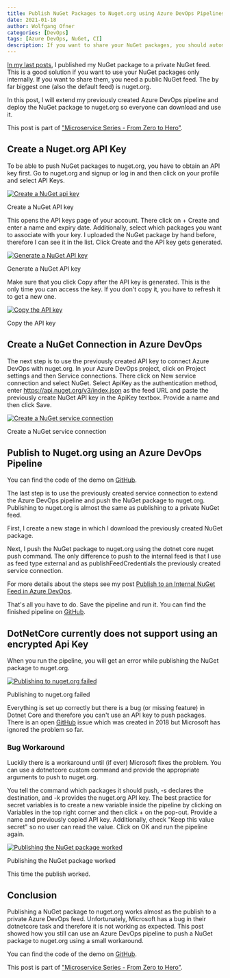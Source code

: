 ```yaml
---
title: Publish NuGet Packages to Nuget.org using Azure DevOps Pipelines
date: 2021-01-18
author: Wolfgang Ofner
categories: [DevOps]
tags: [Azure DevOps, NuGet, CI]
description: If you want to share your NuGet packages, you should automatically upload them using an Azure DevOps pipeline.
---
```


[In my last posts](/publish-internal-nuget-feed), I published my NuGet package to a private NuGet feed. This is a good solution if you want to use your NuGet packages only internally. If you want to share them, you need a public NuGet feed. The by far biggest one (also the default feed) is nuget.org. 

In this post, I will extend my previously created Azure DevOps pipeline and deploy the NuGet package to nuget.org so everyone can download and use it.

This post is part of ["Microservice Series - From Zero to Hero"](/microservice-series-from-zero-to-hero).

## Create a Nuget.org API Key

To be able to push NuGet packages to nuget.org, you have to obtain an API key first. Go to nuget.org and signup or log in and then click on your profile and select API Keys.

<div class="col-12 col-sm-10 aligncenter">
  <a href="/assets/img/posts/2021/01/Create-a-nuget-api-key.jpg"><img loading="lazy" src="/assets/img/posts/2021/01/Create-a-nuget-api-key.jpg" alt="Create a NuGet api key" /></a>
  
  <p>
   Create a NuGet API key
  </p>
</div>

This opens the API keys page of your account. There click on + Create and enter a name and expiry date. Additionally, select which packages you want to associate with your key. I uploaded the NuGet package by hand before, therefore I can see it in the list. Click Create and the API key gets generated.

<div class="col-12 col-sm-10 aligncenter">
  <a href="/assets/img/posts/2021/01/Generate-a-nuget-API-key.jpg"><img loading="lazy" src="/assets/img/posts/2021/01/Generate-a-nuget-API-key.jpg" alt="Generate a NuGet API key" /></a>
  
  <p>
   Generate a NuGet API key
  </p>
</div>

Make sure that you click Copy after the API key is generated. This is the only time you can access the key. If you don't copy it, you have to refresh it to get a new one.

<div class="col-12 col-sm-10 aligncenter">
  <a href="/assets/img/posts/2021/01/Copy-the-API-key.jpg"><img loading="lazy" src="/assets/img/posts/2021/01/Copy-the-API-key.jpg" alt="Copy the API key" /></a>
  
  <p>
   Copy the API key
  </p>
</div>

## Create a NuGet Connection in Azure DevOps

The next step is to use the previously created API key to connect Azure DevOps with nuget.org. In your Azure DevOps project, click on Project settings and then Service connections. There click on New service connection and select NuGet. Select ApiKey as the authentication method, enter https://api.nuget.org/v3/index.json as the feed URL and paste the previously create NuGet API key in the ApiKey textbox. Provide a name and then click Save.

<div class="col-12 col-sm-10 aligncenter">
  <a href="/assets/img/posts/2021/01/Create-a-nuget-service-connection.jpg"><img loading="lazy" src="/assets/img/posts/2021/01/Create-a-nuget-service-connection.jpg" alt="Create a NuGet service connection" /></a>
  
  <p>
   Create a NuGet service connection
  </p>
</div>

## Publish to Nuget.org using an Azure DevOps Pipeline

You can find the code of the demo on <a href="https://github.com/WolfgangOfner/MicroserviceDemo" target="_blank" rel="noopener noreferrer">GitHub</a>.

The last step is to use the previously created service connection to extend the Azure DevOps pipeline and push the NuGet package to nuget.org. Publishing to nuget.org is almost the same as publishing to a private NuGet feed.

First, I create a new stage in which I download the previously created NuGet package.

<script src="https://gist.github.com/WolfgangOfner/dba1efbc1a4995115fe0ed981941dc75.js"></script>

Next, I push the NuGet package to nuget.org using the dotnet core nuget push command. The only difference to push to the internal feed is that I use as feed type external and as publishFeedCredentials the previously created service connection.

<script src="https://gist.github.com/WolfgangOfner/c836a95a5b8bc3a4fda45490447af23f.js"></script>

For more details about the steps see my post [Publish to an Internal NuGet Feed in Azure DevOps](/publish-internal-nuget-feed). 

That's all you have to do. Save the pipeline and run it. You can find the finished pipeline on <a href="https://github.com/WolfgangOfner/MicroserviceDemo/blob/master/Nuget/pipelines/Nuget-CI-CD.yml" target="_blank" rel="noopener noreferrer">GitHub</a>.

## DotNetCore currently does not support using an encrypted Api Key

When you run the pipeline, you will get an error while publishing the NuGet package to nuget.org. 

<div class="col-12 col-sm-10 aligncenter">
  <a href="/assets/img/posts/2021/01/Publishing-to-nuget-failed.jpg"><img loading="lazy" src="/assets/img/posts/2021/01/Publishing-to-nuget-failed.jpg" alt="Publishing to nuget.org failed" /></a>
  
  <p>
   Publishing to nuget.org failed
  </p>
</div>

Everything is set up correctly but there is a bug (or missing feature) in Dotnet Core and therefore you can't use an API key to push packages. There is an open <a href="https://github.com/microsoft/azure-pipelines-tasks/issues/7160" target="_blank" rel="noopener noreferrer">GitHub</a> issue which was created in 2018 but Microsoft has ignored the problem so far.

### Bug Workaround

Luckily there is a workaround until (if ever) Microsoft fixes the problem. You can use a dotnetcore custom command and provide the appropriate arguments to push to nuget.org.

<script src="https://gist.github.com/WolfgangOfner/d19c40fc568a6f638c26acb5b2b3694c.js"></script>

You tell the command which packages it should push, -s declares the destination, and -k provides the nuget.org API key. The best practice for secret variables is to create a new variable inside the pipeline by clicking on Variables in the top right corner and then click + on the pop-out. Provide a name and previously copied API key. Additionally, check "Keep this value secret" so no user can read the value. Click on OK and run the pipeline again.

<div class="col-12 col-sm-10 aligncenter">
  <a href="/assets/img/posts/2021/01/Publishing-the-nuget-package-worked.jpg"><img loading="lazy" src="/assets/img/posts/2021/01/Publishing-the-nuget-package-worked.jpg" alt="Publishing the NuGet package worked" /></a>
  
  <p>
   Publishing the NuGet package worked
  </p>
</div>

This time the publish worked.

## Conclusion

Publishing a NuGet package to nuget.org works almost as the publish to a private Azure DevOps feed. Unfortunately, Microsoft has a bug in their dotnetcore task and therefore it is not working as expected. This post showed how you still can use an Azure DevOps pipeline to push a NuGet package to nuget.org using a small workaround.

You can find the code of the demo on <a href="https://github.com/WolfgangOfner/MicroserviceDemo" target="_blank" rel="noopener noreferrer">GitHub</a>.

This post is part of ["Microservice Series - From Zero to Hero"](/microservice-series-from-zero-to-hero).